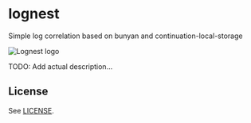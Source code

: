 # lognest
Simple log correlation based on bunyan and continuation-local-storage

![Lognest logo](https://cdn.rawgit.com/renke/lognest/master/logo.svg)

TODO: Add actual description…

## License ##

See [LICENSE](LICENSE).
